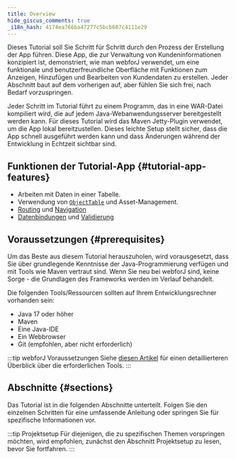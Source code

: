 ```yaml
---
title: Overview
hide_giscus_comments: true
_i18n_hash: 4174ea766ba47277c5bcb607c4111e29
---
```

Dieses Tutorial soll Sie Schritt für Schritt durch den Prozess der Erstellung der App führen. Diese App, die zur Verwaltung von Kundeninformationen konzipiert ist, demonstriert, wie man webforJ verwendet, um eine funktionale und benutzerfreundliche Oberfläche mit Funktionen zum Anzeigen, Hinzufügen und Bearbeiten von Kundendaten zu erstellen. Jeder Abschnitt baut auf dem vorherigen auf, aber fühlen Sie sich frei, nach Bedarf vorzuspringen.

Jeder Schritt im Tutorial führt zu einem Programm, das in eine WAR-Datei kompiliert wird, die auf jedem Java-Webanwendungsserver bereitgestellt werden kann. Für dieses Tutorial wird das Maven Jetty-Plugin verwendet, um die App lokal bereitzustellen. Dieses leichte Setup stellt sicher, dass die App schnell ausgeführt werden kann und dass Änderungen während der Entwicklung in Echtzeit sichtbar sind.

## Funktionen der Tutorial-App {#tutorial-app-features}

 - Arbeiten mit Daten in einer Tabelle.
 - Verwendung von [`ObjectTable`](https://javadoc.io/doc/com.webforj/webforj-foundation/latest/com/webforj/environment/ObjectTable.html) und Asset-Management.
 - [Routing](../../routing/overview) und [Navigation](../../routing/route-navigation)
 - [Datenbindungen](../../data-binding/overview) und [Validierung](../../data-binding/validation/overview)

## Voraussetzungen {#prerequisites}

Um das Beste aus diesem Tutorial herauszuholen, wird vorausgesetzt, dass Sie über grundlegende Kenntnisse der Java-Programmierung verfügen und mit Tools wie Maven vertraut sind. Wenn Sie neu bei webforJ sind, keine Sorge - die Grundlagen des Frameworks werden im Verlauf behandelt.

Die folgenden Tools/Ressourcen sollten auf Ihrem Entwicklungsrechner vorhanden sein:

<!-- vale off -->
- Java 17 oder höher
- Maven
- Eine Java-IDE
- Ein Webbrowser
- Git (empfohlen, aber nicht erforderlich)
<!-- vale on -->

:::tip webforJ Voraussetzungen
Siehe [diesen Artikel](../prerequisites) für einen detaillierteren Überblick über die erforderlichen Tools.
:::

## Abschnitte {#sections}

Das Tutorial ist in die folgenden Abschnitte unterteilt. Folgen Sie den einzelnen Schritten für eine umfassende Anleitung oder springen Sie für spezifische Informationen vor.

:::tip Projektsetup
Für diejenigen, die zu spezifischen Themen vorspringen möchten, wird empfohlen, zunächst den Abschnitt Projektsetup zu lesen, bevor Sie fortfahren.
:::

<DocCardList className="topics-section" />
